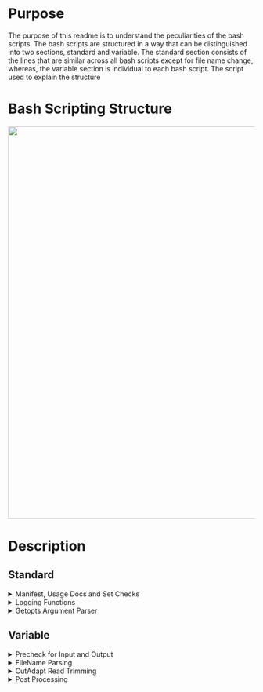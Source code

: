 # Purpose
 
The purpose of this readme is to understand the peculiarities of the bash scripts. The bash scripts are structured in a way that can be distinguished into two sections, standard and variable. The standard section consists of the lines that are similar across all bash scripts except for file name change, whereas, the variable section is individual to each bash script. The script used to explain the structure 
 
# Bash Scripting Structure
 
<img src="https://user-images.githubusercontent.com/43070131/56844379-0708f280-6875-11e9-9efa-7b03910e5917.PNG" width="800">

# Description

## Standard

<details>
  <summary>
  Manifest, Usage Docs and Set Checks
  </summary> 
 
 ```bash scripting
 #!/bin/bash
 ```
The #!/bin/bash command is mandatory and it is best practices for script writing in bash.
It is a standalone executable and when invoked, ./filename.sh needs to be typed and it should run.

 ```bash scripting
read -r -d '' MANIFEST << MANIFEST
 ```
MANIFEST is a built-in bash command. This command is essential for debugging because if the workflow was executed and variants were called, users should be able to track the history. 
 
 ```bash scripting
 *****************************************************************************
`readlink -m $0`
called by: `whoami` on `date`
command line input: ${@}
*****************************************************************************
 ```
This command is essential for debugging because it stores the details about who ran the workflow and when.

```bash scripting
set -o errexit
```
This statement requires that bash scripts exit whenever there is an error.
Usually, bash scripts continue to run even if one command failed.
-o errexit will prevent that from happening and will quit if any error occurs at all.

```bash scripting
set -o pipefail
```
-o pipefail sets the exit code in the pipeline to the right most command to exit with a non-zero status.

```bash scripting
set -o nounset
```
The -o nounset is used to error out any variable that is not defined in the script.
This requires that all variables are defined and it should not have any loose variables that are no longer needed.

```bash scripting
SCRIPT_NAME=trim_sequences.sh
SGE_JOB_ID=TBD   # placeholder until we parse job ID
SGE_TASK_ID=TBD  # placeholder until we parse task ID
```
This script records the actual Job ID’s of every bioinformatics tasks that runs on the cluster.

</details>

<details>
  <summary>
   Logging Functions
  </summary>
 
 ```bash scripting
 function checkArg()
{
    if [[ "${OPTARG}" == -* ]]; then
        echo -e "\nError with option -${OPT} in command. Option passed incorrectly or without argument.\n"
        echo -e "\n${DOCS}\n"
        exit 1;
    fi
}
 ```
The function checkArg() checks whether the option argument was passed correctly or not.
If any option is passed incorrectly, than the script will display the error "Error with option -${OPT} in command. Option passed incorrectly or without argument.\n"

</details>

<details>
  <summary>
   Getopts Argument Parser
  </summary>
 
 ```bash scripting
 while getopts ":hl:r:A:C:t:P:s:e:F:d" OPT
do
               case ${OPT} in
                              h )  echo -e "\n${DOCS}\n"
                                             exit 0
                                         ...
                                         ...
                                         ...
                           : )     echo -e "\nOption -${OPTARG} requires an argument.\n\n${DOCS}\n" exit 1
                                     
               esac
done
 ```
 Principles for the Getopts Argument Parser of the script:

1. A colon after the letter means that it is mandatory and if the colon is not present, it means that it is optional.

2. Hence, we prepend the list before the colon because if an invalid option is provided, than the " \? " will be called. The only reason to allow the getops fuction to land to the "/?" case is if we have invalid option to prepend the list by a colon.

3. Each colon is being read separately. The getopts loop is reading consecutively. The case command assigns each argument entered to a variable and checks to make sure that a valid argument was entered for the options that require one. For example, ‘-d’ is the debug command and should never receive an argument following it. If it did, this would throw an error.

4. The colon at the beginning of the list turns off bash’s built-in error reporting, allowing us to handle errors with our checkArg function and the functions that follow, and allowing us to handle no arguments and bad arguments in a more meaningful way. If you pass in an option that is not recognized, the case statement will reach “/?” and it will print an invalid option statement. The final colon case is to ensure that every required option received an argument.
 
</details>

## Variable
<details>
<summary>
Precheck for Input and Output
</summary> 
 
```bash scripting
source ${SHARED_FUNCTIONS}
 
checkVar "${SAMPLE+x}" "Missing sample name option: -s" $LINENO

ERRLOG=${SAMPLE}.trimming.${SGE_JOB_ID}.log
    ....
    ....
echo "${MANIFEST}" >> "${ERRLOG}"
  
checkVar "${ENV_PROFILE+x}" "Missing environmental profile option: -e" $LINENO
source ${ENV_PROFILE}
  
checkVar "${ADAPTERS+x}" "Missing adapters file option: -A" $LINENO
        ....
        ....
checkVar "${INPUT2+x}" "Missing read 2 option: -r. If running a single-end job, set -r null in command." $LINENO
  
checkVar "${IS_PAIRED_END+x}" "Missing paired-end option: -P" $LINENO
  
if [[ "${IS_PAIRED_END}" != true ]] && [[ "${IS_PAIRED_END}" != false ]]
then
        ....
        ....
fi
if [[ "${IS_PAIRED_END}" == true ]]
then
        ....
        ....
fi
if [[ "${IS_PAIRED_END}" == false ]]
        ....
        ....
fi
 
checkVar "${CUTADAPT+x}" "Missing CutAdapt software path option: -C" $LINENO
checkDir ${CUTADAPT} "Cutadapt directory ${CUTADAPT} is not a directory or does not exist." $LINENO
checkVar "${THR+x}" "Missing threads option: -t" $LINENO
```
Precheck calls functions from the shared functions.sh file to perform the following operations:

1. Checks if the sample name variable exists or not
2. Creates log for JOB_ID/script and tool
3. Sends Manifest to the Log
4. Sources the file with environmental profile variables
5. Check if input files, directories, and variables are non-zero

In the case of adapters, if the adapters string is defined to the full path of the file than the variable is set and we do not need to check that file as it would have been checked by the parser.So, the argument to the full path to the adapter file + x ( "${ADAPTERS+x} ") will be passed into the checkVar.It will check it as the first variable of the string and will not throw an error by setting the error code not equal to 1.However, if the full path to the adapter file is not defined than string + x is passed and bash will pass the empty string as the first variable. The exit code will be set to 1 and an error will be thrown.
</details>

<details>
<summary>
FileName Parsing
</summary> 

```bash scripting
## Parse filename without full path
OUT1=$(basename ${INPUT1})
if  [[ "${IS_PAIRED_END}" == false ]]  # If single-end, we do not need a second output trimmed read
then
               OUT2=null
else
               OUT2=$(basename ${INPUT2})
fi
```

The filename parsing section parses the filename without the full path and the reason why it does without the full path is because  cutadapt requires the output option, -o, and hence, file name parsing is necessary.
</details>

<details>
 <summary>
  CutAdapt Read Trimming
 </summary>
 
 ``` Bash Scripting
 ## Record start time
logInfo "[CUTADAPT] START."
## Cutadapt command, run for each fastq and each adapter sequence in the adapter FASTA file.
## Allocates half of the available threads to each process.
if [[ "${IS_PAIRED_END}" == false ]]  # if single-end reads file
then
               # Trim single-end reads
               TRAP_LINE=$(($LINENO + 1))
               trap 'logError " $0 stopped at line ${TRAP_LINE}. Cutadapt Read 1 failure. " ' INT TERM EXIT
               ....
               ....
else
               TRAP_LINE=$(($LINENO + 1))
               trap 'logError " $0 stopped at line ${TRAP_LINE}. Cutadapt Read 1 and 2 failure. " ' INT TERM EXIT
               ....
               ....
 
        checkExitcode ${EXITCODE} $LINENO
               logInfo "[CUTADAPT] Trimmed adapters in ${ADAPTERS} from input sequences. CUTADAPT log: ${SAMPLE}.cutadapt.log"
```

The Cutadapt command runs for each fastq and each adapter sequence in the adapter fasta file. It allocates half of the available threads to each process. If the file is single-end reads than it trims the single end reads file. If the file is in paired-end mode, than trimming reads with cutadapt occurs in paired-end mode, where -a and -A specify forward and reverse adapters, respectively. -p specifies output for read2.

The reason why traps are used in the cutadapt read trimming is mentioned below:

The command, set -o error exit is mentioned because the script should be forced to exit whenever there is an issue. However, the error statement would not record the error to the right log and would not report the right line number. The exit error statement would force the bash to quit at the cutadapt line. So, the trap is specified in a nested way where the outer trap contains the statement that the error log would print whenever there is an interruption, termination or an exit in the workflow. The important components of traps are:

1. Trap_line : Variable that refers to the line number where the error occurred
2. Log error : Function needs to be inside the quotes for the trap to act on it
3. Dollar zero ($0) : Refers to the name of the bash script followed by input parameters
4. checkExitcode : checkExitcode checks whether the exit code is zero or not. It needs only two inputs, So it only needs 2 inputs, the exit code and the line number because the function needs to print the exit code with the message that is meaningful into the log and it needs to state the line number at which the exit code is non-zero.
</details>               


<details>
 <summary>
Post Processing
 </summary>
 
 ```bash scripting
 ## Check for file creation
checkFile ${OUT1} "Output trimmed read 1 file ${OUT1} is empty." ${LINENO}
if [[ "${IS_PAIRED_END}" == true ]]
then
        checkFile ${OUT2} "Output trimmed read 2 file ${OUT2} is empty." ${LINENO}
fi
```
The post processing section checks for file creation and if the read files are empty or not
               
               
